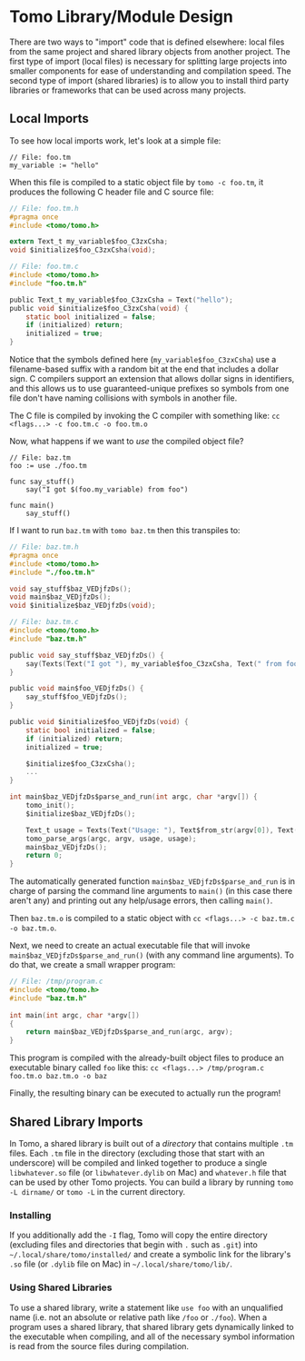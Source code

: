 # Tomo Library/Module Design

There are two ways to "import" code that is defined elsewhere: local files from
the same project and shared library objects from another project. The first
type of import (local files) is necessary for splitting large projects into
smaller components for ease of understanding and compilation speed. The second
type of import (shared libraries) is to allow you to install third party
libraries or frameworks that can be used across many projects.

## Local Imports

To see how local imports work, let's look at a simple file:

```
// File: foo.tm
my_variable := "hello"
```

When this file is compiled to a static object file by `tomo -c foo.tm`, it
produces the following C header file and C source file:

```c
// File: foo.tm.h
#pragma once
#include <tomo/tomo.h>

extern Text_t my_variable$foo_C3zxCsha;
void $initialize$foo_C3zxCsha(void);
```

```c
// File: foo.tm.c
#include <tomo/tomo.h>
#include "foo.tm.h"

public Text_t my_variable$foo_C3zxCsha = Text("hello");
public void $initialize$foo_C3zxCsha(void) {
    static bool initialized = false;
    if (initialized) return;
    initialized = true;
}
```

Notice that the symbols defined here (`my_variable$foo_C3zxCsha`) use a
filename-based suffix with a random bit at the end that includes a dollar sign.
C compilers support an extension that allows dollar signs in identifiers, and
this allows us to use guaranteed-unique prefixes so symbols from one file don't
have naming collisions with symbols in another file.

The C file is compiled by invoking the C compiler with something like: `cc
<flags...> -c foo.tm.c -o foo.tm.o`

Now, what happens if we want to _use_ the compiled object file?

```
// File: baz.tm
foo := use ./foo.tm

func say_stuff()
    say("I got $(foo.my_variable) from foo")

func main()
    say_stuff()
```

If I want to run `baz.tm` with `tomo baz.tm` then this transpiles to:

```c
// File: baz.tm.h
#pragma once
#include <tomo/tomo.h>
#include "./foo.tm.h"

void say_stuff$baz_VEDjfzDs();
void main$baz_VEDjfzDs();
void $initialize$baz_VEDjfzDs(void);
```

```c
// File: baz.tm.c
#include <tomo/tomo.h>
#include "baz.tm.h"

public void say_stuff$baz_VEDjfzDs() {
    say(Texts(Text("I got "), my_variable$foo_C3zxCsha, Text(" from foo")), yes);
}

public void main$foo_VEDjfzDs() {
    say_stuff$foo_VEDjfzDs();
}

public void $initialize$foo_VEDjfzDs(void) {
    static bool initialized = false;
    if (initialized) return;
    initialized = true;

    $initialize$foo_C3zxCsha();
    ...
}

int main$baz_VEDjfzDs$parse_and_run(int argc, char *argv[]) {
    tomo_init();
    $initialize$baz_VEDjfzDs();

    Text_t usage = Texts(Text("Usage: "), Text$from_str(argv[0]), Text(" [--help]"));
    tomo_parse_args(argc, argv, usage, usage);
    main$baz_VEDjfzDs();
    return 0;
}
```

The automatically generated function `main$baz_VEDjfzDs$parse_and_run` is in
charge of parsing the command line arguments to `main()` (in this case there
aren't any) and printing out any help/usage errors, then calling `main()`.

Then `baz.tm.o` is compiled to a static object with `cc <flags...> -c baz.tm.c
-o baz.tm.o`.

Next, we need to create an actual executable file that will invoke
`main$baz_VEDjfzDs$parse_and_run()` (with any command line arguments). To do
that, we create a small wrapper program:

```c
// File: /tmp/program.c
#include <tomo/tomo.h>
#include "baz.tm.h"
 
int main(int argc, char *argv[])
{
    return main$baz_VEDjfzDs$parse_and_run(argc, argv);
}
```

This program is compiled with the already-built object files to produce an
executable binary called `foo` like this: `cc <flags...> /tmp/program.c
foo.tm.o baz.tm.o -o baz`

Finally, the resulting binary can be executed to actually run the program!


## Shared Library Imports

In Tomo, a shared library is built out of a *directory* that contains multiple
`.tm` files. Each `.tm` file in the directory (excluding those that start with
an underscore) will be compiled and linked together to produce a single
`libwhatever.so` file (or `libwhatever.dylib` on Mac) and `whatever.h` file
that can be used by other Tomo projects. You can build a library by running
`tomo -L dirname/` or `tomo -L` in the current directory.

### Installing

If you additionally add the `-I` flag, Tomo will copy the entire directory
(excluding files and directories that begin with `.` such as `.git`) into
`~/.local/share/tomo/installed/` and create a symbolic link for the library's
`.so` file (or `.dylib` file on Mac) in `~/.local/share/tomo/lib/`.

### Using Shared Libraries

To use a shared library, write a statement like `use foo` with an unqualified
name (i.e. not an absolute or relative path like `/foo` or `./foo`). When a
program uses a shared library, that shared library gets dynamically linked to
the executable when compiling, and all of the necessary symbol information is
read from the source files during compilation.

